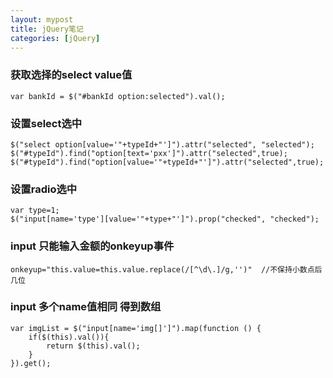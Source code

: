 ```yaml
---
layout: mypost
title: jQuery笔记
categories: [jQuery]
---
```


### 获取选择的select value值

```
var bankId = $("#bankId option:selected").val();
```

### 设置select选中
```
$("select option[value='"+typeId+"']").attr("selected", "selected");
$("#typeId").find("option[text='pxx']").attr("selected",true);
$("#typeId").find("option[value='"+typeId+"']").attr("selected",true);
```

### 设置radio选中
```
var type=1;
$("input[name='type'][value='"+type+"']").prop("checked", "checked");
```

### input 只能输入金额的onkeyup事件

```
onkeyup="this.value=this.value.replace(/[^\d\.]/g,'')"	//不保持小数点后几位
```


### input 多个name值相同 得到数组

```
var imgList = $("input[name='img[]']").map(function () {
	if($(this).val()){
		return $(this).val();
	}
}).get();
```
